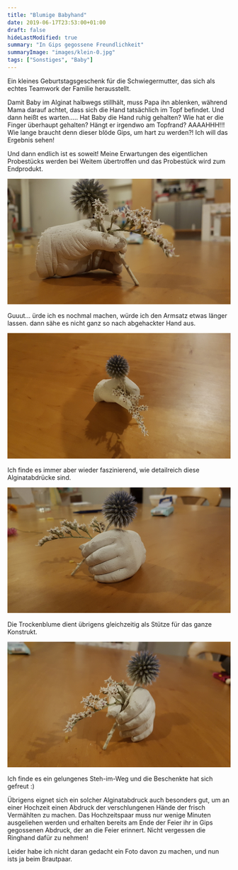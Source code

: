 ```yaml
---
title: "Blumige Babyhand"
date: 2019-06-17T23:53:00+01:00
draft: false
hideLastModified: true
summary: "In Gips gegossene Freundlichkeit"
summaryImage: "images/klein-0.jpg"
tags: ["Sonstiges", "Baby"]
---
```


Ein kleines Geburtstagsgeschenk für die Schwiegermutter, das sich als echtes Teamwork der Familie herausstellt.

Damit Baby im Alginat halbwegs stillhält, muss Papa ihn ablenken, während Mama darauf achtet, dass sich die Hand tatsächlich im Topf befindet. Und dann heißt es warten..... Hat Baby die Hand ruhig gehalten? Wie hat er die Finger überhaupt gehalten? Hängt er irgendwo am Topfrand? AAAAHHH!!! Wie lange braucht denn dieser blöde Gips, um hart zu werden?! Ich will das Ergebnis sehen!

Und dann endlich ist es soweit! Meine Erwartungen des eigentlichen Probestücks werden bei Weitem übertroffen und das Probestück wird zum Endprodukt.

![](images/klein-0.jpg)

Guuut... ürde ich es nochmal machen, würde ich den Armsatz etwas länger lassen. dann sähe es nicht ganz so nach abgehackter Hand aus.

![oben](images/klein-4.jpg)

Ich finde es immer aber wieder faszinierend, wie detailreich diese Alginatabdrücke sind. 

![Nahaufnahme](images/klein-2.jpg)

Die Trockenblume dient übrigens gleichzeitig als Stütze für das ganze Konstrukt.

![Stütze](images/klein-3.jpg)

Ich finde es ein gelungenes Steh-im-Weg und die Beschenkte hat sich gefreut :)



Übrigens eignet sich ein solcher Alginatabdruck auch besonders gut, um an einer Hochzeit einen Abdruck der verschlungenen Hände der frisch Vermählten zu machen. Das Hochzeitspaar muss nur wenige Minuten ausgeliehen werden und erhalten bereits am Ende der Feier ihr in Gips gegossenen Abdruck, der an die Feier erinnert. Nicht vergessen die Ringhand dafür zu nehmen!

Leider habe ich nicht daran gedacht ein Foto davon zu machen, und nun ists ja beim Brautpaar.






